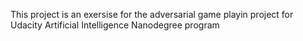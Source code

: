 This project is an exersise for the adversarial game playin project for Udacity Artificial Intelligence Nanodegree program 
